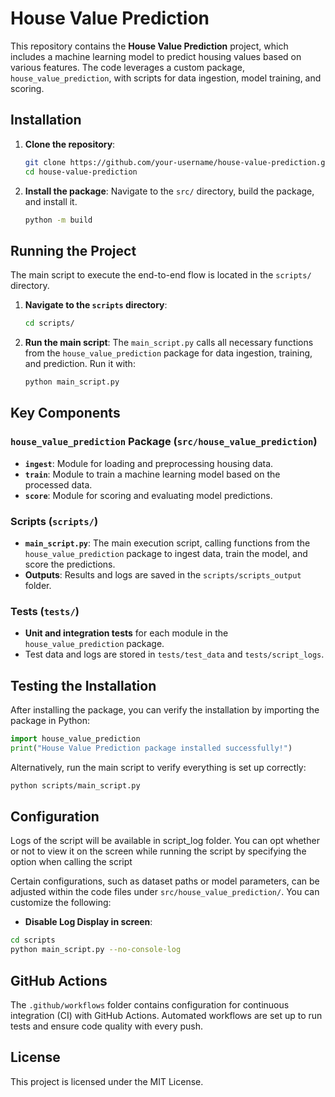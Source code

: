 
# House Value Prediction

This repository contains the **House Value Prediction** project, which includes a machine learning model to predict housing values based on various features. The code leverages a custom package, `house_value_prediction`, with scripts for data ingestion, model training, and scoring.

## Installation

1. **Clone the repository**:
   ```bash
   git clone https://github.com/your-username/house-value-prediction.git
   cd house-value-prediction
   ```

2. **Install the package**:
   Navigate to the `src/` directory, build the package, and install it.

   ```bash
   python -m build
   ```

## Running the Project

The main script to execute the end-to-end flow is located in the `scripts/` directory.

1. **Navigate to the `scripts` directory**:
   ```bash
   cd scripts/
   ```

2. **Run the main script**:
   The `main_script.py` calls all necessary functions from the `house_value_prediction` package for data ingestion, training, and prediction. Run it with:

   ```bash
   python main_script.py
   ```

## Key Components

### `house_value_prediction` Package (`src/house_value_prediction`)

- **`ingest`**: Module for loading and preprocessing housing data.
- **`train`**: Module to train a machine learning model based on the processed data.
- **`score`**: Module for scoring and evaluating model predictions.

### Scripts (`scripts/`)

- **`main_script.py`**: The main execution script, calling functions from the `house_value_prediction` package to ingest data, train the model, and score the predictions.
- **Outputs**: Results and logs are saved in the `scripts/scripts_output` folder.

### Tests (`tests/`)

- **Unit and integration tests** for each module in the `house_value_prediction` package.
- Test data and logs are stored in `tests/test_data` and `tests/script_logs`.

## Testing the Installation

After installing the package, you can verify the installation by importing the package in Python:

```python
import house_value_prediction
print("House Value Prediction package installed successfully!")
```

Alternatively, run the main script to verify everything is set up correctly:

```bash
python scripts/main_script.py
```

## Configuration

Logs of the script will be available in script_log folder.  You can opt whether or not to view it on the screen while running the script by specifying the option when calling the script


Certain configurations, such as dataset paths or model parameters, can be adjusted within the code files under `src/house_value_prediction/`. You can customize the following:

- **Disable Log Display in screen**:
```bash
cd scripts
python main_script.py --no-console-log

```

## GitHub Actions

The `.github/workflows` folder contains configuration for continuous integration (CI) with GitHub Actions. Automated workflows are set up to run tests and ensure code quality with every push.


## License

This project is licensed under the MIT License.
